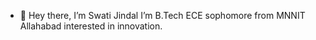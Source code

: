 - 👋 Hey there, I’m Swati Jindal
I’m B.Tech ECE sophomore from MNNIT Allahabad interested in innovation.

<!---
Swatijindal08/Swatijindal08 is a ✨ special ✨ repository because its `README.md` (this file) appears on your GitHub profile.
You can click the Preview link to take a look at your changes.
--->

